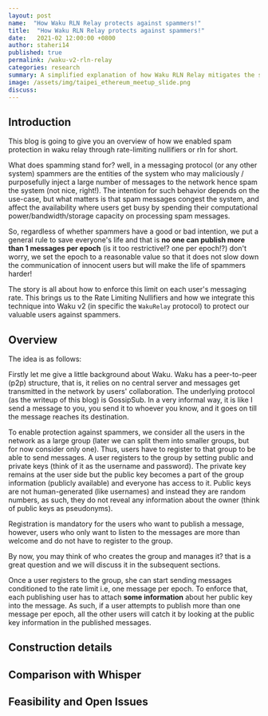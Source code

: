 ```yaml
---
layout: post
name:  "How Waku RLN Relay protects against spammers!"
title:  "How Waku RLN Relay protects against spammers!"
date:   2021-02 12:00:00 +0800
author: staheri14
published: true
permalink: /waku-v2-rln-relay
categories: research
summary: A simplified explanation of how Waku RLN Relay mitigates the spamming issue in a p2p manner.
image: /assets/img/taipei_ethereum_meetup_slide.png
discuss: 
---
```


## Introduction

This blog is going to give you an overview of how we enabled spam protection in waku relay through rate-limiting nullifiers or rln for short.

What does spamming stand for? well, in a messaging protocol (or any other system) spammers are the entities of the system who may maliciously / purposefully inject a large number of messages to the network hence spam the system (not nice, right!). The intention for such behavior depends on the use-case, but what matters is that spam messages congest the system, and affect the availability where users get busy by spending their computational power/bandwidth/storage capacity on processing spam messages. 

So, regardless of whether spammers have a good or bad intention, we put a general rule to save everyone's life and that is **no one can publish more than 1 messages per epoch** (is it too restrictive!? one per epoch!?) don't worry, we set the epoch to a reasonable value so that it does not slow down the communication of innocent users but will make the life of spammers harder!
<!-- TODO may give a value for the epoch--> 

The story is all about how to enforce this limit on each user's messaging rate. This brings us to the Rate Limiting Nullifiers and how we integrate this technique into Waku v2 (in specific the `WakuRelay` protocol) to protect our valuable users against spammers.

## Overview
The idea is as follows:


Firstly let me give a little background about Waku. Waku has a peer-to-peer (p2p) structure, that is, it relies on no central server and messages get transmitted in the network by users' collaboration. The underlying protocol (as the writeup of this blog) is GossipSub. In a very informal way, it is like I send a message to you, you send it to whoever you know, and it goes on till the message reaches its destination.  

To enable protection against spammers, we consider all the users in the network as a large group (later we can split them into smaller groups, but for now consider only one). Thus, users have to register to that group to be able to send messages. A user registers to the group by setting public and private keys (think of it as the username and password). The private key remains at the user side but the public key becomes a part of the group information (publicly available) and everyone has access to it. Public keys are not human-generated (like usernames) and instead they are random numbers, as such, they do not reveal any information about the owner (think of public keys as pseudonyms). 

Registration is mandatory for the users who want to publish a message, however, users who only want to listen to the messages are more than welcome and do not have to register to the group. 

By now, you may think of who creates the group and manages it? that is a great question and we will discuss it in the subsequent sections.

Once a user registers to the group, she can start sending messages conditioned to the rate limit i.e, one message per epoch. To enforce that, each publishing user has to attach **some information** about her public key into the message. As such, if a user attempts to publish more than one message per epoch, all the other users will catch it by looking at the public key information in the published messages. 



## Construction details


## Comparison with Whisper


## Feasibility and Open Issues